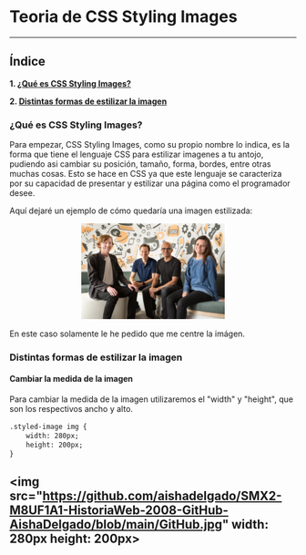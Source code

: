 # Teoria de CSS Styling Images
---

## Índice
**1. [¿Qué es CSS Styling Images?](#id1)**

**2. [Distintas formas de estilizar la imagen](#id2)**

<div id='id1' />

### ¿Qué es CSS Styling Images?

Para empezar, CSS Styling Images, como su propio nombre lo indica, es la forma que tiene el lenguaje CSS para estilizar imagenes a tu antojo, pudiendo asi cambiar su posición, tamaño, forma, bordes, entre otras muchas cosas.
Esto se hace en CSS ya que este lenguaje se caracteriza por su capacidad de presentar y estilizar una página como el programador desee.

Aquí dejaré un ejemplo de cómo quedaría una imagen estilizada:

<p align="center">
<img src="https://github.com/aishadelgado/SMX2-M8UF1A1-HistoriaWeb-2008-GitHub-AishaDelgado/blob/main/GitHub.jpg" width="50%">
</p>
En este caso solamente le he pedido que me centre la imágen.

<div id='id2' />

### Distintas formas de estilizar la imagen

#### Cambiar la medida de la imagen
Para cambiar la medida de la imagen utilizaremos el "width" y "height", que son los respectivos ancho y alto.
```
.styled-image img {
    width: 280px;
    height: 200px;
}
```
<img src="https://github.com/aishadelgado/SMX2-M8UF1A1-HistoriaWeb-2008-GitHub-AishaDelgado/blob/main/GitHub.jpg" width: 280px height: 200px>
----------

